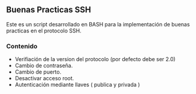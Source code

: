 ## Buenas Practicas SSH

Este es un script desarrollado en BASH para la implementación de buenas practicas en el protocolo SSH.

### Contenido

* Verifiación de la version del protocolo (por defecto debe ser 2.0)
* Cambio de contraseña.
* Cambio de puerto.
* Desactivar acceso root.
* Autenticación mediante llaves ( publica y privada )